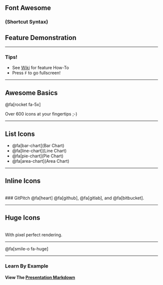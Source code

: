 ## Font Awesome
### (Shortcut Syntax)
## Feature Demonstration

---

### Tips!

- See <a target="_blank" href="https://github.com/gitpitch/gitpitch/wiki/Font-Awesome">Wiki</a> for feature How-To
- Press `F` to go fullscreen!

---

## Awesome Basics

@fa[rocket fa-5x]

<span style="byline">Over 600 icons at your fingertips ;-)</span>

---

## List Icons

- @fa[bar-chart](Bar Chart)
- @fa[line-chart](Line Chart)
- @fa[pie-chart](Pie Chart)
- @fa[area-chart](Area Chart)

---

## Inline Icons
<br>
### GitPitch @fa[heart] @fa[github], @fa[gitlab], and @fa[bitbucket].

---

## Huge Icons
<br>
<span style="byline">With pixel perfect rendering.</span>

---

@fa[smile-o fa-huge]

---

### Learn By Example
#### View The <a target="_blank" href="https://github.com/gitpitch/feature-demo/blob/fontawesome-shortcut-syntax/PITCHME.md">Presentation Markdown</a>


